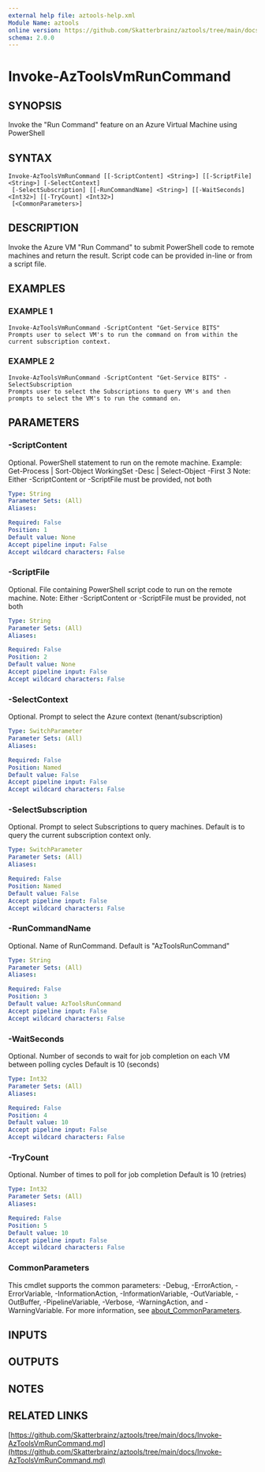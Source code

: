 ```yaml
---
external help file: aztools-help.xml
Module Name: aztools
online version: https://github.com/Skatterbrainz/aztools/tree/main/docs/Invoke-AzToolsVmRunCommand.md
schema: 2.0.0
---
```


# Invoke-AzToolsVmRunCommand

## SYNOPSIS
Invoke the "Run Command" feature on an Azure Virtual Machine using PowerShell

## SYNTAX

```
Invoke-AzToolsVmRunCommand [[-ScriptContent] <String>] [[-ScriptFile] <String>] [-SelectContext]
 [-SelectSubscription] [[-RunCommandName] <String>] [[-WaitSeconds] <Int32>] [[-TryCount] <Int32>]
 [<CommonParameters>]
```

## DESCRIPTION
Invoke the Azure VM "Run Command" to submit PowerShell code to remote machines and
return the result.
Script code can be provided in-line or from a script file.

## EXAMPLES

### EXAMPLE 1
```
Invoke-AzToolsVmRunCommand -ScriptContent "Get-Service BITS"
Prompts user to select VM's to run the command on from within the current subscription context.
```

### EXAMPLE 2
```
Invoke-AzToolsVmRunCommand -ScriptContent "Get-Service BITS" -SelectSubscription
Prompts user to select the Subscriptions to query VM's and then prompts to select the VM's to run the command on.
```

## PARAMETERS

### -ScriptContent
Optional.
PowerShell statement to run on the remote machine.
Example: Get-Process | Sort-Object WorkingSet -Desc | Select-Object -First 3
Note: Either -ScriptContent or -ScriptFile must be provided, not both

```yaml
Type: String
Parameter Sets: (All)
Aliases:

Required: False
Position: 1
Default value: None
Accept pipeline input: False
Accept wildcard characters: False
```

### -ScriptFile
Optional.
File containing PowerShell script code to run on the remote machine.
Note: Either -ScriptContent or -ScriptFile must be provided, not both

```yaml
Type: String
Parameter Sets: (All)
Aliases:

Required: False
Position: 2
Default value: None
Accept pipeline input: False
Accept wildcard characters: False
```

### -SelectContext
Optional.
Prompt to select the Azure context (tenant/subscription)

```yaml
Type: SwitchParameter
Parameter Sets: (All)
Aliases:

Required: False
Position: Named
Default value: False
Accept pipeline input: False
Accept wildcard characters: False
```

### -SelectSubscription
Optional.
Prompt to select Subscriptions to query machines.
Default is to query the current subscription context only.

```yaml
Type: SwitchParameter
Parameter Sets: (All)
Aliases:

Required: False
Position: Named
Default value: False
Accept pipeline input: False
Accept wildcard characters: False
```

### -RunCommandName
Optional.
Name of RunCommand.
Default is "AzToolsRunCommand"

```yaml
Type: String
Parameter Sets: (All)
Aliases:

Required: False
Position: 3
Default value: AzToolsRunCommand
Accept pipeline input: False
Accept wildcard characters: False
```

### -WaitSeconds
Optional.
Number of seconds to wait for job completion on each VM between polling cycles
Default is 10 (seconds)

```yaml
Type: Int32
Parameter Sets: (All)
Aliases:

Required: False
Position: 4
Default value: 10
Accept pipeline input: False
Accept wildcard characters: False
```

### -TryCount
Optional.
Number of times to poll for job completion
Default is 10 (retries)

```yaml
Type: Int32
Parameter Sets: (All)
Aliases:

Required: False
Position: 5
Default value: 10
Accept pipeline input: False
Accept wildcard characters: False
```

### CommonParameters
This cmdlet supports the common parameters: -Debug, -ErrorAction, -ErrorVariable, -InformationAction, -InformationVariable, -OutVariable, -OutBuffer, -PipelineVariable, -Verbose, -WarningAction, and -WarningVariable. For more information, see [about_CommonParameters](http://go.microsoft.com/fwlink/?LinkID=113216).

## INPUTS

## OUTPUTS

## NOTES

## RELATED LINKS

[https://github.com/Skatterbrainz/aztools/tree/main/docs/Invoke-AzToolsVmRunCommand.md](https://github.com/Skatterbrainz/aztools/tree/main/docs/Invoke-AzToolsVmRunCommand.md)

